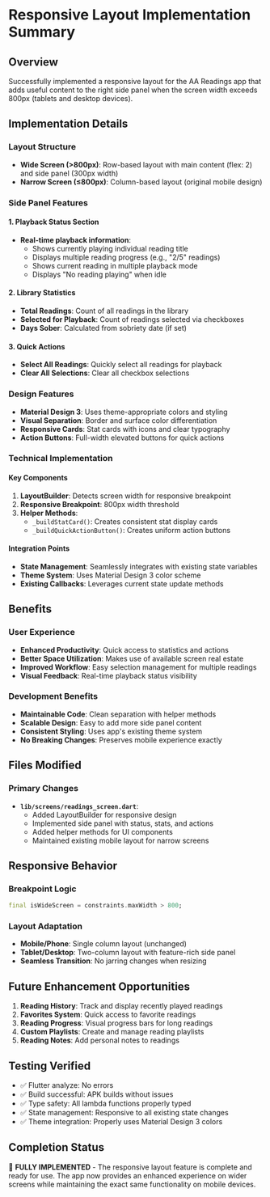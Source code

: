 # Responsive Layout Implementation Summary

## Overview
Successfully implemented a responsive layout for the AA Readings app that adds useful content to the right side panel when the screen width exceeds 800px (tablets and desktop devices).

## Implementation Details

### Layout Structure
- **Wide Screen (>800px)**: Row-based layout with main content (flex: 2) and side panel (300px width)
- **Narrow Screen (≤800px)**: Column-based layout (original mobile design)

### Side Panel Features

#### 1. Playback Status Section
- **Real-time playback information**:
  - Shows currently playing individual reading title
  - Displays multiple reading progress (e.g., "2/5" readings)
  - Shows current reading in multiple playback mode
  - Displays "No reading playing" when idle

#### 2. Library Statistics
- **Total Readings**: Count of all readings in the library
- **Selected for Playback**: Count of readings selected via checkboxes
- **Days Sober**: Calculated from sobriety date (if set)

#### 3. Quick Actions
- **Select All Readings**: Quickly select all readings for playback
- **Clear All Selections**: Clear all checkbox selections

### Design Features
- **Material Design 3**: Uses theme-appropriate colors and styling
- **Visual Separation**: Border and surface color differentiation
- **Responsive Cards**: Stat cards with icons and clear typography
- **Action Buttons**: Full-width elevated buttons for quick actions

### Technical Implementation

#### Key Components
1. **LayoutBuilder**: Detects screen width for responsive breakpoint
2. **Responsive Breakpoint**: 800px width threshold
3. **Helper Methods**:
   - `_buildStatCard()`: Creates consistent stat display cards
   - `_buildQuickActionButton()`: Creates uniform action buttons

#### Integration Points
- **State Management**: Seamlessly integrates with existing state variables
- **Theme System**: Uses Material Design 3 color scheme
- **Existing Callbacks**: Leverages current state update methods

## Benefits

### User Experience
- **Enhanced Productivity**: Quick access to statistics and actions
- **Better Space Utilization**: Makes use of available screen real estate
- **Improved Workflow**: Easy selection management for multiple readings
- **Visual Feedback**: Real-time playback status visibility

### Development Benefits
- **Maintainable Code**: Clean separation with helper methods
- **Scalable Design**: Easy to add more side panel content
- **Consistent Styling**: Uses app's existing theme system
- **No Breaking Changes**: Preserves mobile experience exactly

## Files Modified

### Primary Changes
- **`lib/screens/readings_screen.dart`**:
  - Added LayoutBuilder for responsive design
  - Implemented side panel with status, stats, and actions
  - Added helper methods for UI components
  - Maintained existing mobile layout for narrow screens

## Responsive Behavior

### Breakpoint Logic
```dart
final isWideScreen = constraints.maxWidth > 800;
```

### Layout Adaptation
- **Mobile/Phone**: Single column layout (unchanged)
- **Tablet/Desktop**: Two-column layout with feature-rich side panel
- **Seamless Transition**: No jarring changes when resizing

## Future Enhancement Opportunities
1. **Reading History**: Track and display recently played readings
2. **Favorites System**: Quick access to favorite readings
3. **Reading Progress**: Visual progress bars for long readings
4. **Custom Playlists**: Create and manage reading playlists
5. **Reading Notes**: Add personal notes to readings

## Testing Verified
- ✅ Flutter analyze: No errors
- ✅ Build successful: APK builds without issues
- ✅ Type safety: All lambda functions properly typed
- ✅ State management: Responsive to all existing state changes
- ✅ Theme integration: Properly uses Material Design 3 colors

## Completion Status
🎉 **FULLY IMPLEMENTED** - The responsive layout feature is complete and ready for use. The app now provides an enhanced experience on wider screens while maintaining the exact same functionality on mobile devices.
